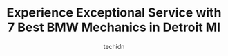 ---
layout: ampstory
image: https://images.unsplash.com/photo-1502158895-0d817974dfaf?ixlib=rb-4.0.3&ixid=MnwxMjA3fDB8MHxwaG90by1wYWdlfHx8fGVufDB8fHx8&auto=format&fit=crop&w=640&h=853&q=80
author: techidn
featured: false
description: Searching for the finest BMW Mechanic in Detroit MI, USA? Look no further than the 7 best BMW Mechanic in the area, where youll find a team of highly qualified professionals ready to handle
title: Experience Exceptional Service with 7 Best BMW Mechanics in Detroit MI
cover:
   title: Experience Exceptional Service with 7 Best BMW Mechanics in Detroit MI
   subtitle: Rickpate
   background: https://images.unsplash.com/photo-1502158895-0d817974dfaf?ixlib=rb-4.0.3&ixid=MnwxMjA3fDB8MHxwaG90by1wYWdlfHx8fGVufDB8fHx8&auto=format&fit=crop&w=640&h=853&q=80

pages: 
 - layout: thirds
   top: <h1>#1 Castle Auto Center</h1>
   bottom: "<p>Everyone has there own opinion! All I can say is that the guy running the oil change is the best and has been changing my oil 13 years I have been going there! Always res</p>"
   background: https://www.knot35.com/toplist/wp-content/uploads/2023/06/best-bmw-mechanic-1-in-detroit-mi-1685837892.jpeg
   backgroundblur: true
 - layout: thirds
   top: <h1>#2 Campus Auto Repair</h1>
   bottom: "<p>2960 E Grand Blvd, Detroit, MI 48202, United States</p>"
   background: https://www.knot35.com/toplist/wp-content/uploads/2023/06/best-bmw-mechanic-2-in-detroit-mi-1685837893.jpeg
   cta:
      link: https://www.knot35.com/toplist/experience-exceptional-service-with-7-best-bmw-mechanics-in-detroit-mi/
      text: Experience Exceptional Service with 7 Best BMW Mechanics in Detroit MI
 - layout: thirds
   top: <h1>#3 michgan auto repair</h1>
   bottom: "<p>14231 Wyoming Ave, Detroit, MI 48238, United States</p>"
   background: https://www.knot35.com/toplist/wp-content/uploads/2023/06/best-bmw-mechanic-3-in-detroit-mi-1685837893.jpeg
   cta:
      link: https://www.knot35.com/toplist/experience-exceptional-service-with-7-best-bmw-mechanics-in-detroit-mi/
      text: Experience Exceptional Service with 7 Best BMW Mechanics in Detroit MI
 - layout: thirds
   top: <h1>#4 Unique Auto Care</h1>
   bottom: "<p>10301 M-102, Detroit, MI 48221, United States</p>"
   background: https://images.unsplash.com/photo-1547366785-564103df7e13?ixlib=rb-4.0.3&ixid=MnwxMjA3fDB8MHxwaG90by1wYWdlfHx8fGVufDB8fHx8&auto=format&fit=crop&w=640&h=853&q=80
   cta:
      link: https://www.knot35.com/toplist/experience-exceptional-service-with-7-best-bmw-mechanics-in-detroit-mi/
      text: Experience Exceptional Service with 7 Best BMW Mechanics in Detroit MI
 - layout: thirds
   top: <h1>#5 Cooper Auto Services Inc</h1>
   bottom: "<p>10300 Livernois, Detroit, MI 48204, United States</p>"
   background: https://images.unsplash.com/photo-1602536052359-ef94c21c5948?ixlib=rb-4.0.3&ixid=MnwxMjA3fDB8MHxwaG90by1wYWdlfHx8fGVufDB8fHx8&auto=format&fit=crop&w=640&h=853&q=80
   cta:
      link: https://www.knot35.com/toplist/experience-exceptional-service-with-7-best-bmw-mechanics-in-detroit-mi/
      text: Experience Exceptional Service with 7 Best BMW Mechanics in Detroit MI
 - layout: thirds
   top: <h1>#6 Universal Auto Care</h1>
   bottom: "<p>11615 Woodward Ave, Detroit, MI 48202, United States</p>"
   background: https://images.unsplash.com/photo-1518640467707-6811f4a6ab73?ixlib=rb-4.0.3&ixid=MnwxMjA3fDB8MHxwaG90by1wYWdlfHx8fGVufDB8fHx8&auto=format&fit=crop&w=640&h=853&q=80
   cta:
      link: https://www.knot35.com/toplist/experience-exceptional-service-with-7-best-bmw-mechanics-in-detroit-mi/
      text: Experience Exceptional Service with 7 Best BMW Mechanics in Detroit MI
 - layout: thirds
   top: <h1>#7 Wise Automotive Service Inc.</h1>
   bottom: "<p>10400 W Seven Mile Rd, Detroit, MI 48221, United States</p>"
   background: https://images.unsplash.com/photo-1488554378835-f7acf46e6c98?ixlib=rb-4.0.3&ixid=MnwxMjA3fDB8MHxwaG90by1wYWdlfHx8fGVufDB8fHx8&auto=format&fit=crop&w=640&h=853&q=80
   cta:
      link: https://www.knot35.com/toplist/experience-exceptional-service-with-7-best-bmw-mechanics-in-detroit-mi/
      text: Experience Exceptional Service with 7 Best BMW Mechanics in Detroit MI
 - layout: thirds
   middle: Continue reading...
   background: https://images.unsplash.com/photo-1527067829737-402993088e6b?ixlib=rb-4.0.3&ixid=MnwxMjA3fDB8MHxwaG90by1wYWdlfHx8fGVufDB8fHx8&auto=format&fit=crop&w=640&h=853&q=80
   cta:
      link: https://www.knot35.com/toplist/experience-exceptional-service-with-7-best-bmw-mechanics-in-detroit-mi/
      text: Experience Exceptional Service with 7 Best BMW Mechanics in Detroit MI
      
---